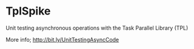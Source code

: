 TplSpike
========

Unit testing asynchronous operations with the Task Parallel Library (TPL)

More info; http://bit.ly/UnitTestingAsyncCode